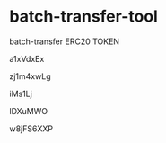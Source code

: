 # batch-transfer-tool
batch-transfer ERC20 TOKEN
















a1xVdxEx








zj1m4xwLg




iMs1Lj


lDXuMWO

w8jFS6XXP
